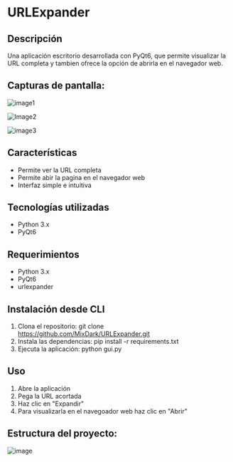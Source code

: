# URLExpander

## Descripción
Una aplicación escritorio desarrollada con PyQt6, que permite visualizar la URL completa y tambien ofrece la opción de abrirla en el navegador web.

## Capturas de pantalla:
![image1](https://github.com/MixDark/URLExpander/assets/151795541/be52eab8-b10b-45ef-aa97-21ca97f83369)

![Image2](https://github.com/MixDark/URLExpander/assets/151795541/6e19e0ee-6ef1-4860-9ac5-dcf9974ffa2a)

![image3](https://github.com/MixDark/URLExpander/assets/151795541/4895cacf-bdc5-422b-b31f-6321fbace1a6)

## Características
- Permite ver la URL completa
- Permite abir la pagina en el navegador web
- Interfaz simple e intuitiva

## Tecnologías utilizadas
- Python 3.x
- PyQt6

## Requerimientos
- Python 3.x 
- PyQt6
- urlexpander

## Instalación desde CLI
1. Clona el repositorio: 
git clone https://github.com/MixDark/URLExpander.git
2. Instala las dependencias:
pip install -r requirements.txt
3. Ejecuta la aplicación:
python gui.py

## Uso
1. Abre la aplicación
2. Pega la URL acortada
3. Haz clic en "Expandir"
4. Para visualizarla en el navegoador web haz clic en "Abrir"

## Estructura del proyecto:

![image](https://github.com/user-attachments/assets/f2cb4569-1090-420d-ae21-31a0d809247f)
